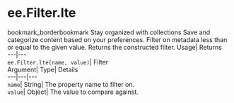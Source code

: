  
#  ee.Filter.lte 
bookmark_borderbookmark Stay organized with collections  Save and categorize content based on your preferences. 
Filter on metadata less than or equal to the given value. 
Returns the constructed filter.
Usage| Returns  
---|---  
`ee.Filter.lte(name, value)`| Filter  
Argument| Type| Details  
---|---|---  
`name`| String| The property name to filter on.  
`value`| Object| The value to compare against.  
